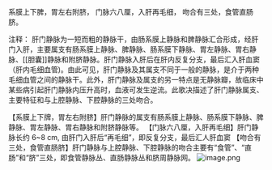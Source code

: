 系膜上下脾，胃左右附脐，
门脉六八厘，入肝再毛细，
吻合有三处，食管直肠脐。

注释：
肝门静脉为一短而粗的静脉干，由肠系膜上静脉和脾静脉汇合形成，经肝门入肝，主要属支有肠系膜上静脉、脾静脉、肠系膜下静脉、胃左静脉、胃右静脉、[[胆囊]]静脉和附脐静脉。肝门静脉入肝后在肝内反复分支，最后汇入肝血窦（肝内毛细血管)。由此可见，肝门静脉及其属支不同于一般的静脉，是介于两种毛细血管之间的静脉干。此外，肝门静脉及属支的另一特点是无静脉瓣，故临床中某些病引起肝门静脉内压升高时，血液可发生逆流。此歌决描述了肝门静脉属支、主要特征和与上腔静脉、下腔静脉的三处吻合。

【系膜上下牌，胃左右附脐】肝门静脉的属支有肠系膜上静脉、肠系膜下静脉、脾静脉、胃左静脉、胃右静脉和附脐静脉等。
【门脉六八厘，入肝再毛细】肝门静脉长约 6~8 cm, 由肝门入肝后“再毛细”，即反复分支，最后汇人肝血窦
【吻合有三处，食管直肠脐】肝门静脉与上腔静脉、下腔静脉的吻合主要有“食管”、“直肠”和“脐”三处，即食管静脉丛、直肠静脉丛和脐周静脉网。
![image.png](https://picgo18719498306.oss-cn-guangzhou.aliyuncs.com/20250808161543700.png)
